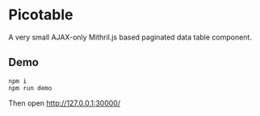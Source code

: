 Picotable
=========

A very small AJAX-only Mithril.js based paginated data table component.

Demo
----

```
npm i
npm run demo
```

Then open http://127.0.0.1:30000/
